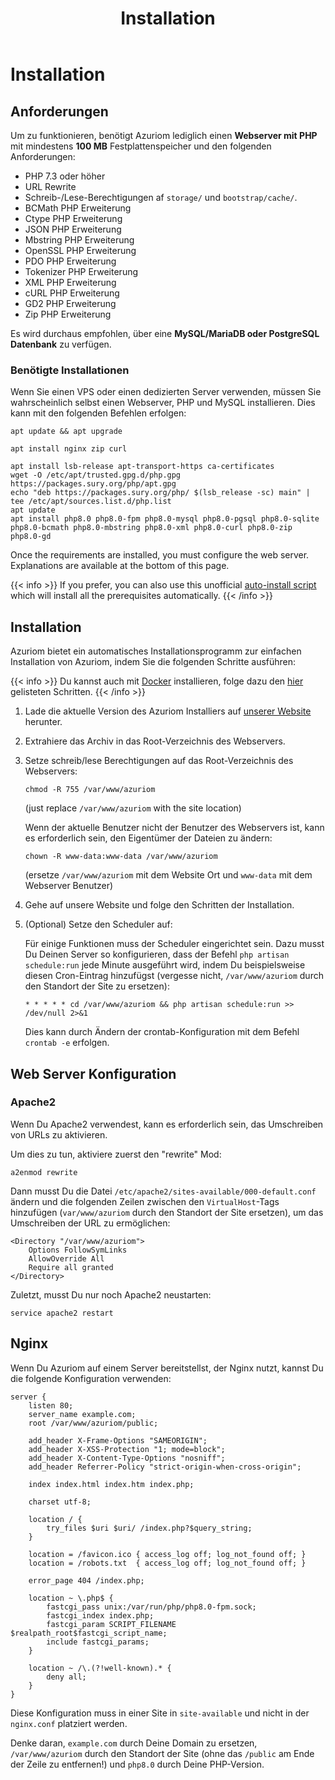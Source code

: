 ﻿---
title: Installation
weight: 1
---

# Installation

## Anforderungen


Um zu funktionieren, benötigt Azuriom lediglich einen **Webserver mit PHP** mit mindestens **100 MB**
Festplattenspeicher und den folgenden Anforderungen:

- PHP 7.3 oder höher
- URL Rewrite
- Schreib-/Lese-Berechtigungen af `storage/` und `bootstrap/cache/`.
- BCMath PHP Erweiterung
- Ctype PHP Erweiterung
- JSON PHP Erweiterung
- Mbstring PHP Erweiterung
- OpenSSL PHP Erweiterung
- PDO PHP Erweiterung
- Tokenizer PHP Erweiterung
- XML PHP Erweiterung
- cURL PHP Erweiterung
- GD2 PHP Erweiterung
- Zip PHP Erweiterung

Es wird durchaus empfohlen, über eine **MySQL/MariaDB oder PostgreSQL Datenbank** zu verfügen.

### Benötigte Installationen


Wenn Sie einen VPS oder einen dedizierten Server verwenden, müssen Sie wahrscheinlich selbst einen Webserver, PHP und MySQL installieren.
Dies kann mit den folgenden Befehlen erfolgen:

```
apt update && apt upgrade

apt install nginx zip curl

apt install lsb-release apt-transport-https ca-certificates
wget -O /etc/apt/trusted.gpg.d/php.gpg https://packages.sury.org/php/apt.gpg
echo "deb https://packages.sury.org/php/ $(lsb_release -sc) main" | tee /etc/apt/sources.list.d/php.list
apt update
apt install php8.0 php8.0-fpm php8.0-mysql php8.0-pgsql php8.0-sqlite php8.0-bcmath php8.0-mbstring php8.0-xml php8.0-curl php8.0-zip php8.0-gd
```

Once the requirements are installed, you must configure the web server. Explanations are available at the bottom of this
page.

{{< info >}}
If you prefer, you can also use this unofficial
[auto-install script](https://github.com/AzuriomCommunity/Script-AutoInstall)
which will install all the prerequisites automatically.
{{< /info >}}

## Installation

Azuriom bietet ein automatisches Installationsprogramm zur einfachen Installation von Azuriom, indem Sie die folgenden Schritte ausführen:

{{< info >}}
Du kannst auch mit [Docker](https://www.docker.com/) installieren, folge dazu den [hier](https://github.com/Azuriom/Azuriom/blob/master/docker/INSTALL.md) gelisteten Schritten.
{{< /info >}}

1. Lade die aktuelle Version des Azuriom Installiers auf [unserer Website](https://azuriom.com/download) herunter.

1. Extrahiere das Archiv in das Root-Verzeichnis des Webservers.

1. Setze schreib/lese Berechtigungen auf das Root-Verzeichnis des Webservers:
   ```
   chmod -R 755 /var/www/azuriom
   ```
   (just replace `/var/www/azuriom` with the site location)

   Wenn der aktuelle Benutzer nicht der Benutzer des Webservers ist, kann es erforderlich sein, den Eigentümer der Dateien zu ändern:
    ```
    chown -R www-data:www-data /var/www/azuriom
    ```
   (ersetze `/var/www/azuriom` mit dem Website Ort und `www-data`
   mit dem Webserver Benutzer)

1. Gehe auf unsere Website und folge den Schritten der Installation.

1. (Optional) Setze den Scheduler auf:

   Für einige Funktionen muss der Scheduler eingerichtet sein.
   Dazu musst Du Deinen Server so konfigurieren, dass der Befehl `php artisan schedule:run` jede Minute ausgeführt wird, indem Du beispielsweise diesen Cron-Eintrag hinzufügst
   (vergesse nicht, `/var/www/azuriom` durch den Standort der Site zu ersetzen):
   ```
   * * * * * cd /var/www/azuriom && php artisan schedule:run >> /dev/null 2>&1
   ```
   Dies kann durch Ändern der crontab-Konfiguration mit dem Befehl `crontab -e` erfolgen.

## Web Server Konfiguration

### Apache2

Wenn Du Apache2 verwendest, kann es erforderlich sein, das Umschreiben von URLs zu aktivieren.

Um dies zu tun, aktiviere zuerst den "rewrite" Mod:

```
a2enmod rewrite
```

Dann musst Du die Datei `/etc/apache2/sites-available/000-default.conf` ändern
und die folgenden Zeilen zwischen den `VirtualHost`-Tags hinzufügen
(`var/www/azuriom` durch den Standort der Site ersetzen),
um das Umschreiben der URL zu ermöglichen:

```
<Directory "/var/www/azuriom">
    Options FollowSymLinks
    AllowOverride All
    Require all granted
</Directory>
```

Zuletzt, musst Du nur noch Apache2 neustarten:

```
service apache2 restart
```

## Nginx

Wenn Du Azuriom auf einem Server bereitstellst, der Nginx nutzt, kannst Du die folgende Konfiguration verwenden:

```
server {
    listen 80;
    server_name example.com;
    root /var/www/azuriom/public;

    add_header X-Frame-Options "SAMEORIGIN";
    add_header X-XSS-Protection "1; mode=block";
    add_header X-Content-Type-Options "nosniff";
    add_header Referrer-Policy "strict-origin-when-cross-origin";

    index index.html index.htm index.php;

    charset utf-8;

    location / {
        try_files $uri $uri/ /index.php?$query_string;
    }

    location = /favicon.ico { access_log off; log_not_found off; }
    location = /robots.txt  { access_log off; log_not_found off; }

    error_page 404 /index.php;

    location ~ \.php$ {
        fastcgi_pass unix:/var/run/php/php8.0-fpm.sock;
        fastcgi_index index.php;
        fastcgi_param SCRIPT_FILENAME $realpath_root$fastcgi_script_name;
        include fastcgi_params;
    }

    location ~ /\.(?!well-known).* {
        deny all;
    }
}
```

Diese Konfiguration muss in einer Site in `site-available`
und nicht in der `nginx.conf` platziert werden.

Denke daran, `example.com` durch Deine Domain zu ersetzen,
`/var/www/azuriom` durch den Standort der Site
(ohne das `/public` am Ende der Zeile zu entfernen!)
und `php8.0` durch Deine PHP-Version.